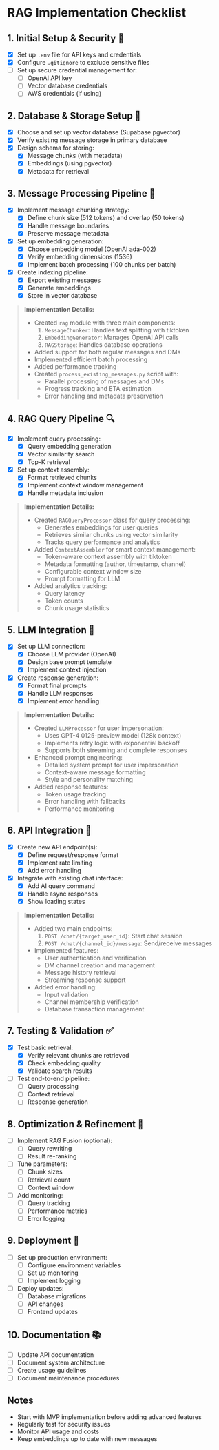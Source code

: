 # RAG Implementation Checklist

## 1. Initial Setup & Security 🔐
- [x] Set up `.env` file for API keys and credentials
- [x] Configure `.gitignore` to exclude sensitive files
- [ ] Set up secure credential management for:
  - [ ] OpenAI API key
  - [ ] Vector database credentials
  - [ ] AWS credentials (if using)

## 2. Database & Storage Setup 💾
- [x] Choose and set up vector database (Supabase pgvector)
- [x] Verify existing message storage in primary database
- [x] Design schema for storing:
  - [x] Message chunks (with metadata)
  - [x] Embeddings (using pgvector)
  - [x] Metadata for retrieval

## 3. Message Processing Pipeline 🔄
- [x] Implement message chunking strategy:
  - [x] Define chunk size (512 tokens) and overlap (50 tokens)
  - [x] Handle message boundaries
  - [x] Preserve message metadata
- [x] Set up embedding generation:
  - [x] Choose embedding model (OpenAI ada-002)
  - [x] Verify embedding dimensions (1536)
  - [x] Implement batch processing (100 chunks per batch)
- [x] Create indexing pipeline:
  - [x] Export existing messages
  - [x] Generate embeddings
  - [x] Store in vector database

> **Implementation Details:**
> - Created `rag` module with three main components:
>   1. `MessageChunker`: Handles text splitting with tiktoken
>   2. `EmbeddingGenerator`: Manages OpenAI API calls
>   3. `RAGStorage`: Handles database operations
> - Added support for both regular messages and DMs
> - Implemented efficient batch processing
> - Added performance tracking
> - Created `process_existing_messages.py` script with:
>   - Parallel processing of messages and DMs
>   - Progress tracking and ETA estimation
>   - Error handling and metadata preservation

## 4. RAG Query Pipeline 🔍
- [x] Implement query processing:
  - [x] Query embedding generation
  - [x] Vector similarity search
  - [x] Top-K retrieval
- [x] Set up context assembly:
  - [x] Format retrieved chunks
  - [x] Implement context window management
  - [x] Handle metadata inclusion

> **Implementation Details:**
> - Created `RAGQueryProcessor` class for query processing:
>   - Generates embeddings for user queries
>   - Retrieves similar chunks using vector similarity
>   - Tracks query performance and analytics
> - Added `ContextAssembler` for smart context management:
>   - Token-aware context assembly with tiktoken
>   - Metadata formatting (author, timestamp, channel)
>   - Configurable context window size
>   - Prompt formatting for LLM
> - Added analytics tracking:
>   - Query latency
>   - Token counts
>   - Chunk usage statistics

## 5. LLM Integration 🤖
- [x] Set up LLM connection:
  - [x] Choose LLM provider (OpenAI)
  - [x] Design base prompt template
  - [x] Implement context injection
- [x] Create response generation:
  - [x] Format final prompts
  - [x] Handle LLM responses
  - [x] Implement error handling

> **Implementation Details:**
> - Created `LLMProcessor` for user impersonation:
>   - Uses GPT-4 0125-preview model (128k context)
>   - Implements retry logic with exponential backoff
>   - Supports both streaming and complete responses
> - Enhanced prompt engineering:
>   - Detailed system prompt for user impersonation
>   - Context-aware message formatting
>   - Style and personality matching
> - Added response features:
>   - Token usage tracking
>   - Error handling with fallbacks
>   - Performance monitoring

## 6. API Integration 🔌
- [x] Create new API endpoint(s):
  - [x] Define request/response format
  - [x] Implement rate limiting
  - [x] Add error handling
- [x] Integrate with existing chat interface:
  - [x] Add AI query command
  - [x] Handle async responses
  - [x] Show loading states

> **Implementation Details:**
> - Added two main endpoints:
>   1. `POST /chat/{target_user_id}`: Start chat session
>   2. `POST /chat/{channel_id}/message`: Send/receive messages
> - Implemented features:
>   - User authentication and verification
>   - DM channel creation and management
>   - Message history retrieval
>   - Streaming response support
> - Added error handling:
>   - Input validation
>   - Channel membership verification
>   - Database transaction management

## 7. Testing & Validation ✅
- [x] Test basic retrieval:
  - [x] Verify relevant chunks are retrieved
  - [x] Check embedding quality
  - [x] Validate search results
- [ ] Test end-to-end pipeline:
  - [ ] Query processing
  - [ ] Context retrieval
  - [ ] Response generation

## 8. Optimization & Refinement 🔧
- [ ] Implement RAG Fusion (optional):
  - [ ] Query rewriting
  - [ ] Result re-ranking
- [ ] Tune parameters:
  - [ ] Chunk sizes
  - [ ] Retrieval count
  - [ ] Context window
- [ ] Add monitoring:
  - [ ] Query tracking
  - [ ] Performance metrics
  - [ ] Error logging

## 9. Deployment 🚀
- [ ] Set up production environment:
  - [ ] Configure environment variables
  - [ ] Set up monitoring
  - [ ] Implement logging
- [ ] Deploy updates:
  - [ ] Database migrations
  - [ ] API changes
  - [ ] Frontend updates

## 10. Documentation 📚
- [ ] Update API documentation
- [ ] Document system architecture
- [ ] Create usage guidelines
- [ ] Document maintenance procedures

## Notes
- Start with MVP implementation before adding advanced features
- Regularly test for security issues
- Monitor API usage and costs
- Keep embeddings up to date with new messages
